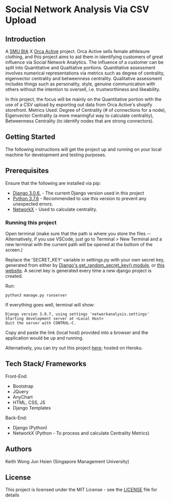 # Social Network Analysis Via CSV Upload

## Introduction

A [SMU BIA](https://www.smubia.org/) X [Orca Active](https://orcaactive.com/) project. Orca Active sells female athleisure clothing, and this project aims to aid them in identifying customers of great influence via Social Network Analytics. The influence of a customer can be split into Quantitative and Qualitative portions. Quantitative assessment involves numerical representations via metrics such as degree of centrality, eigenvector centrality and betweenness centrality. Qualitative assessment includes things such as personality, style, genuine communication with others without the intention to oversell, i.e. trustworthiness and likeability. 

In this project, the focus will be mainly on the Quantitative portion with the use of a CSV upload by exporting out data from Orca Active's shopify storefront. Metrics Used: Degree of Centrality (# of connections for a node), Eigenvector Centrality (a more meaningful way to calculate centrality), Betweenness Centrality (to identify nodes that are strong connectors).


## Getting Started
The following instructions will get the project up and running on your local machine for development and testing purposes.

## Prerequisites
Ensure that the following are installed via pip:
* [Django 3.0.6.](https://www.djangoproject.com/download/) - The current Django version used in this project
* [Python 3.7.6](https://linuxize.com/post/how-to-install-pip-on-ubuntu-18.04/) - Recommended to use this version to prevent any unexpected errors.
* [NetworkX](https://networkx.github.io/documentation/stable/install.html) - Used to calculate centrality. 

### Running this project
Open terminal (make sure that the path is where you store the files -- Alternatively, if you use VSCode, just go to Terminal > New Terminal and a new terminal with the current path will be opened at the bottom of the screen.)

Replace the 'SECRET_KEY' variable in settings.py with your own secret key, generated from either by [Django's get_random_secret_key() module](https://humberto.io/blog/tldr-generate-django-secret-key/), or [this website](https://djecrety.ir/). A secret key is generated every time a new django project is created.

Run:
```
python3 manage.py runserver
```
If everything goes well, terminal will show: 
```
Django version 3.0.7, using settings 'networkanalysis.settings'
Starting development server at <Local Host>
Quit the server with CONTROL-C.
```
Copy and paste the link (local host) provided into a browser and the application would be up and running.

Alternatively, you can try out this project [here](https://socialnetworkanalytics.herokuapp.com/); hosted on Heroku.

## Tech Stack/ Frameworks
Front-End:
- Bootstrap
- JQuery
- AnyChart
- HTML, CSS, JS
- Django Templates

Back-End:
- Django (Python)
- NetworkX (Python - To process and calculate Centrality Metrics)


## Authors
Keith Wong Jun Hsien (Singapore Management University)

## License
This project is licensed under the MIT License - see the [LICENSE](LICENSE) file for details

